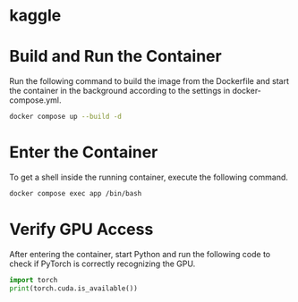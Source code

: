 # kaggle

# Build and Run the Container
Run the following command to build the image from the Dockerfile and start the container in the background according to the settings in docker-compose.yml.
```bash
docker compose up --build -d
```

# Enter the Container
To get a shell inside the running container, execute the following command.
```bash
docker compose exec app /bin/bash
```

# Verify GPU Access
After entering the container, start Python and run the following code to check if PyTorch is correctly recognizing the GPU.
```python
import torch
print(torch.cuda.is_available())
```
